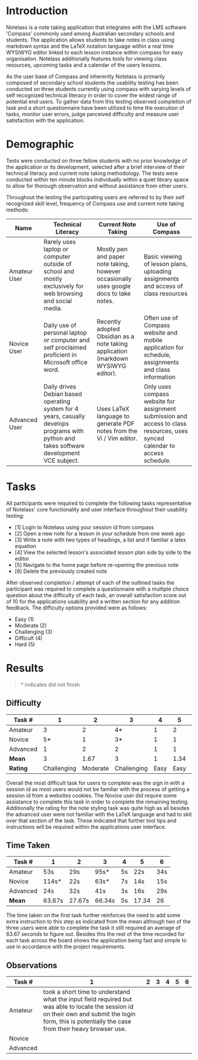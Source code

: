 # Introduction
Notelass is a note taking application that integrates with the LMS software 'Compass' commonly used among Australian secondary schools and students. The application allows students to take notes in class using markdown syntax and the LaTeX notation language within a real time WYSIWYG editor linked to each lesson instance within compass for easy organisation. Notelass additionally features tools for viewing class resources, upcoming tasks and a calendar of the users lessons.

As the user base of Compass and inherently Notelass is primarily composed of secondary school students the usability testing has been conducted on three students currently using compass with varying levels of self recognized technical literacy in order to cover the widest range of potential end users. To gather data from this testing observed completion of task and a short questionnaire have been utilized to time the execution of tasks, monitor user errors, judge perceived difficulty and measure user satisfaction with the application.
# Demographic
Tests were conducted on three fellow students with no prior knowledge of the application or its development, selected after a brief interview of their technical literacy and current note taking methodology. The tests were conducted within ten minute blocks individually within a quiet library space to allow for thorough observation and without assistance from other users.

Throughout the testing the participating users are referred to by their self recognized skill level, frequency of Compass use and current note taking methods:

| Name          | Technical Literacy                                                                                                                         | Current Note Taking                                                                    | Use of Compass                                                                                                              |
| ------------- | ------------------------------------------------------------------------------------------------------------------------------------------ | -------------------------------------------------------------------------------------- | --------------------------------------------------------------------------------------------------------------------------- |
| Amateur User  | Rarely uses laptop or computer outside of school and mostly exclusively for web browsing and social media.                                 | Mostly pen and paper note taking, however occasionally uses google docs to take notes. | Basic viewing of lesson plans, uploading assignments and access of class resources                                          |
| Novice User   | Daily use of personal laptop or computer and self proclaimed proficient in Microsoft office word.                                          | Recently adopted Obsidian as a note taking application (markdown WYSIWYG editor).      | Often use of Compass website and mobile application for schedule, assignments and class information                         |
| Advanced User | Daily drives Debian based operating system for 4 years, casually develops programs with python and takes software development VCE subject. | Uses LaTeX language to generate PDF notes from the Vi / Vim editor.                    | Only uses compass website for assignment submission and access to class resources, uses synced calendar to access schedule. |
# Tasks
All participants were required to complete the following tasks representative of Notelass' core functionality and user interface throughout their usability testing:
- \[1] Login to Notelass using your session id from compass
- \[2] Open a new note for a lesson in your schedule from one week ago
- \[3] Write a note with two types of headings, a list and if familiar a latex equation
- \[4] View the selected lesson's associated lesson plan side by side to the editor
- \[5] Navigate to the home page before re-opening the previous note
- \[6] Delete the previously created note 

After observed completion / attempt of each of the outlined tasks the participant was required to complete a questionnaire with a multiple choice question about the difficulty of each task, an overall satisfaction score out of 10 for the applications usability and a written section for any addition feedback. The difficulty options provided were as follows:
- Easy (1)
- Moderate (2)
- Challenging (3)
- Difficult (4)
- Hard (5)
# Results
> \* indicates did not finish
## Difficulty

| Task #     | 1           | 2        | 3           | 4    | 5    | 6        |
| ---------- | ----------- | -------- | ----------- | ---- | ---- | -------- |
| Amateur    | 3           | 2        | 4*          | 1    | 2    | 2        |
| Novice     | 5*          | 1        | 3*          | 1    | 1    | 1        |
| Advanced   | 1           | 2        | 2           | 1    | 1    | 2        |
| **Mean**   | 3           | 1.67     | 3           | 1    | 1.34 | 1.67     |
| **Rating** | Challenging | Moderate | Challenging | Easy | Easy | Moderate |
Overall the most difficult task for users to complete was the sign in with a session id as most users would not be familiar with the process of getting a session id from a websites cookies. The Novice user did require some assistance to complete this task in order to complete the remaining testing. Additionally the rating for the note styling task was quite high as all besides the advanced user were not familiar with the LaTeX language and had to skit over that section of the task. These indicated that further tool tips and instructions will be required within the applications user interface.
## Time Taken

| Task #   | 1      | 2      | 3      | 4   | 5     | 6   |
| -------- | ------ | ------ | ------ | --- | ----- | --- |
| Amateur  | 53s    | 29s    | 95s*   | 5s  | 22s   | 34s |
| Novice   | 114s*  | 22s    | 63s*   | 7s  | 14s   | 15s |
| Advanced | 24s    | 32s    | 41s    | 3s  | 16s   | 29s |
| **Mean** | 63.67s | 27.67s | 66.34s | 5s  | 17.34 | 26  |
The time taken on the first task further reinforces the need to add some extra instruction to this step as indicated from the mean although two of the three users were able to complete the task it still required an average of 63.67 seconds to figure out. Besides this the rest of the time recorded for each task across the board shows the application being fast and simple to use in accordance with the project requirements. 
## Observations

| Task #   | 1                                                                                                                                                                                                      | 2   | 3   | 4   | 5   | 6   |
| -------- | ------------------------------------------------------------------------------------------------------------------------------------------------------------------------------------------------------ | --- | --- | --- | --- | --- |
| Amateur  | took a short time to understand what the input field required but was able to locate the session id on their own and submit the login form, this is potentially the case from their heavy browser use. |     |     |     |     |     |
| Novice   |                                                                                                                                                                                                        |     |     |     |     |     |
| Advanced |                                                                                                                                                                                                        |     |     |     |     |     |

